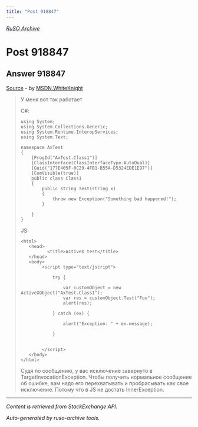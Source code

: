 ```yaml
---
title: "Post 918847"
---
```

<p><i><a href="https://github.com/MSDN-WhiteKnight/ruso-archive/">RuSO Archive</a></i></p>
<h1>Post 918847</h1>
<h2>Answer 918847</h2>
<p><a href="https://ru.stackoverflow.com/a/918847/">Source</a> - by <a href="https://ru.stackoverflow.com/users/240512/msdn-whiteknight">MSDN.WhiteKnight</a></p>
<blockquote>
<p>У меня вот так работает</p>

<p>C#:</p>

<pre><code>using System;
using System.Collections.Generic;
using System.Runtime.InteropServices;
using System.Text;

namespace AxTest
{
    [ProgId("AxTest.Class1")]
    [ClassInterface(ClassInterfaceType.AutoDual)]
    [Guid("177E405F-0C29-4FB1-B55A-D5324EDE1E97")]
    [ComVisible(true)]
    public class Class1 
    {
        public string Test(string x)
        {
            throw new Exception("Something bad happened!");
        }        

    }
}
</code></pre>

<p>JS:</p>

<pre><code>&lt;html&gt;
   &lt;head&gt;
          &lt;title&gt;ActiveX test&lt;/title&gt;
   &lt;/head&gt;
   &lt;body&gt;
        &lt;script type="text/jscript"&gt;

            try {

                var customObject = new ActiveXObject("AxTest.Class1");
                var res = customObject.Test("Foo");
                alert(res);

            } catch (ex) {

                alert("Exception: " + ex.message);

            }


        &lt;/script&gt;
   &lt;/body&gt;
&lt;/html&gt;
</code></pre>

<p>Судя по сообщению, у вас исключение завернуто в TargetInvocationException. Чтобы получить нормальное сообщение об ошибке, вам надо его перехватывать и пробрасывать как свое исключение. Потому что в JS не достать InnerException.</p>

</blockquote>
<hr/>
<p><i>Content is retrieved from StackExchange API. </i></p>
<p><i>Auto-generated by ruso-archive tools. </i></p>
